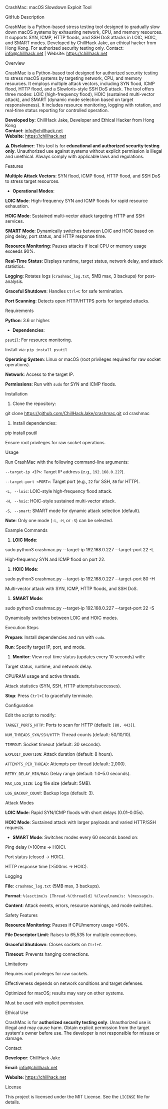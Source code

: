 CrashMac: macOS Slowdown Exploit Tool

GitHub Description

CrashMac is a Python-based stress testing tool designed to gradually slow down macOS systems by exhausting network, CPU, and memory resources. It supports SYN, ICMP, HTTP floods, and SSH DoS attacks in LOIC, HOIC, and SMART modes. Developed by ChillHack Jake, an ethical hacker from Hong Kong. For authorized security testing only. Contact: info@chillhack.net | Website: https://chillhack.net

Overview

CrashMac is a Python-based tool designed for authorized security testing to stress macOS systems by targeting network, CPU, and memory resources. It employs multiple attack vectors, including SYN flood, ICMP flood, HTTP flood, and a Slowloris-style SSH DoS attack. The tool offers three modes: LOIC (high-frequency flood), HOIC (sustained multi-vector attack), and SMART (dynamic mode selection based on target responsiveness). It includes resource monitoring, logging with rotation, and real-time status reporting for controlled operation.

**Developed by**: ChillHack Jake, Developer and Ethical Hacker from Hong Kong\
**Contact**: info@chillhack.net\
**Website**: https://chillhack.net

**⚠️ Disclaimer**: This tool is for **educational and authorized security testing only**. Unauthorized use against systems without explicit permission is illegal and unethical. Always comply with applicable laws and regulations.

Features

**Multiple Attack Vectors**: SYN flood, ICMP flood, HTTP flood, and SSH DoS to stress target resources.

- **Operational Modes**:

**LOIC Mode**: High-frequency SYN and ICMP floods for rapid resource exhaustion.

**HOIC Mode**: Sustained multi-vector attack targeting HTTP and SSH services.

**SMART Mode**: Dynamically switches between LOIC and HOIC based on ping delay, port status, and HTTP response time.

**Resource Monitoring**: Pauses attacks if local CPU or memory usage exceeds 90%.

**Real-Time Status**: Displays runtime, target status, network delay, and attack statistics.

**Logging**: Rotates logs (`crashmac_log.txt`, 5MB max, 3 backups) for post-analysis.

**Graceful Shutdown**: Handles `Ctrl+C` for safe termination.

**Port Scanning**: Detects open HTTP/HTTPS ports for targeted attacks.

Requirements

**Python**: 3.6 or higher.

- **Dependencies**:

`psutil`: For resource monitoring.

Install via: `pip install psutil`

**Operating System**: Linux or macOS (root privileges required for raw socket operations).

**Network**: Access to the target IP.

**Permissions**: Run with `sudo` for SYN and ICMP floods.

Installation

1. Clone the repository:

git clone https://github.com/ChillHackJake/crashmac.git cd crashmac

1. Install dependencies:

pip install psutil

Ensure root privileges for raw socket operations.

Usage

Run CrashMac with the following command-line arguments:

`--target-ip <IP>`: Target IP address (e.g., `192.168.0.227`).

`--target-port <PORT>`: Target port (e.g., `22` for SSH, `80` for HTTP).

`-L, --loic`: LOIC-style high-frequency flood attack.

`-H, --hoic`: HOIC-style sustained multi-vector attack.

`-S, --smart`: SMART mode for dynamic attack selection (default).

**Note**: Only one mode (`-L`, `-H`, or `-S`) can be selected.

Example Commands

1. **LOIC Mode**:

sudo python3 crashmac.py --target-ip 192.168.0.227 --target-port 22 -L

High-frequency SYN and ICMP flood on port 22.

1. **HOIC Mode**:

sudo python3 crashmac.py --target-ip 192.168.0.227 --target-port 80 -H

Multi-vector attack with SYN, ICMP, HTTP floods, and SSH DoS.

1. **SMART Mode**:

sudo python3 crashmac.py --target-ip 192.168.0.227 --target-port 22 -S

Dynamically switches between LOIC and HOIC modes.

Execution Steps

**Prepare**: Install dependencies and run with `sudo`.

**Run**: Specify target IP, port, and mode.

1. **Monitor**: View real-time status (updates every 10 seconds) with:

Target status, runtime, and network delay.

CPU/RAM usage and active threads.

Attack statistics (SYN, SSH, HTTP attempts/successes).

**Stop**: Press `Ctrl+C` to gracefully terminate.

Configuration

Edit the script to modify:

`TARGET_PORTS_HTTP`: Ports to scan for HTTP (default: `[80, 443]`).

`NUM_THREADS_SYN/SSH/HTTP`: Thread counts (default: 50/10/10).

`TIMEOUT`: Socket timeout (default: 30 seconds).

`EXPLOIT_DURATION`: Attack duration (default: 8 hours).

`ATTEMPTS_PER_THREAD`: Attempts per thread (default: 2,000).

`RETRY_DELAY_MIN/MAX`: Delay range (default: 1.0–5.0 seconds).

`MAX_LOG_SIZE`: Log file size (default: 5MB).

`LOG_BACKUP_COUNT`: Backup logs (default: 3).

Attack Modes

**LOIC Mode**: Rapid SYN/ICMP floods with short delays (0.01–0.05s).

**HOIC Mode**: Sustained attack with larger payloads and varied HTTP/SSH requests.

- **SMART Mode**: Switches modes every 60 seconds based on:

Ping delay (&gt;100ms → HOIC).

Port status (closed → HOIC).

HTTP response time (&gt;500ms → HOIC).

Logging

**File**: `crashmac_log.txt` (5MB max, 3 backups).

**Format**: `%(asctime)s [Thread-%(thread)d] %(levelname)s: %(message)s`.

**Content**: Attack events, errors, resource warnings, and mode switches.

Safety Features

**Resource Monitoring**: Pauses if CPU/memory usage &gt;90%.

**File Descriptor Limit**: Raises to 65,535 for multiple connections.

**Graceful Shutdown**: Closes sockets on `Ctrl+C`.

**Timeout**: Prevents hanging connections.

Limitations

Requires root privileges for raw sockets.

Effectiveness depends on network conditions and target defenses.

Optimized for macOS; results may vary on other systems.

Must be used with explicit permission.

Ethical Use

CrashMac is for **authorized security testing only**. Unauthorized use is illegal and may cause harm. Obtain explicit permission from the target system's owner before use. The developer is not responsible for misuse or damage.

Contact

**Developer**: ChillHack Jake

**Email**: info@chillhack.net

**Website**: https://chillhack.net

License

This project is licensed under the MIT License. See the `LICENSE` file for details.
